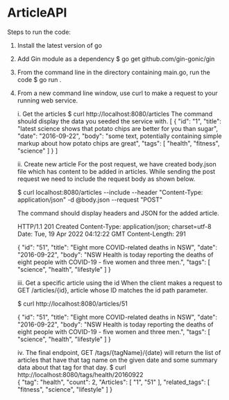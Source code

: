 # ArticleAPI


Steps to run the code:
1. Install the latest version of go
2. Add Gin module as a dependency 
  $ go get github.com/gin-gonic/gin 
3. From the command line in the directory containing main.go, run the code
   $ go run .
4. From a new command line window, use curl to make a request to your running web service.

      i. Get the articles
      $ curl http://localhost:8080/articles
      The command should display the data you seeded the service with.
      [
          {
              "id": "1",
              "title": "latest science shows that potato chips are better for you than sugar",
              "date": "2016-09-22",
              "body": "some text, potentially containing simple markup about how potato chips are great",
              "tags": [
                  "health",
                  "fitness",
                  "science"
              ]
          }
      ]  

      ii. Create new article
      For the post request, we have created body.json file which has content to be added in articles. While sending the post request we need to include the request          body as shown below.

      $ curl localhost:8080/articles --include --header "Content-Type: application/json" -d @body.json --request "POST"

      The command should display headers and JSON for the added article.

      HTTP/1.1 201 Created
      Content-Type: application/json; charset=utf-8
      Date: Tue, 19 Apr 2022 04:12:22 GMT
      Content-Length: 291

      {
          "id": "51",
          "title": "Eight more COVID-related deaths in NSW",
          "date": "2016-09-22",
          "body": "NSW Health is today reporting the deaths of eight people with COVID-19 - five women and three men.",
          "tags": [
              "science",
              "health",
              "lifestyle"
          ]
      }



      iii. Get a specific article using the id
      When the client makes a request to GET /articles/{id}, article whose ID matches the id path parameter.
      
      $ curl http://localhost:8080/articles/51

      {
          "id": "51",
          "title": "Eight more COVID-related deaths in NSW",
          "date": "2016-09-22",
          "body": "NSW Health is today reporting the deaths of eight people with COVID-19 - five women and three men.",
          "tags": [
              "science",
              "health",
              "lifestyle"
          ]
      }

      iv. The final endpoint, GET /tags/{tagName}/{date} will return the list of articles that have that tag name on the given date and some summary data about that tag for that day.
      $ curl http://localhost:8080/tags/health/20160922         
      {
          "tag": "health",
          "count": 2,
          "Articles": [
              "1",
              "51"
          ],
          "related_tags": [
              "fitness",
              "science",
              "lifestyle"
          ]
      }
